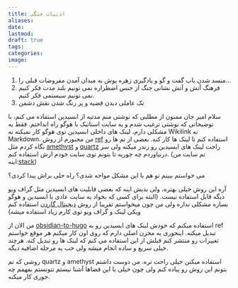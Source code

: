 ```yaml
---
title: ادبیات جنگی
aliases: 
date: 
lastmod: 
draft: true
tags: 
categories: 
image:
---
```



1. منسد شدن باب گفت و گو و یادگیری زهره پوش به میدان آمدن مفروضات قبلی را...
2. فرهنگ آتش و آتش نشانی جنگ از جنس اضطراره نمی تونیم بلند مدت فکر کنیم نمی تونیم سیستمی فکر کنیم.
3. تک عاملی دیدن قضیه و پر رنگ شدن نقش دشمن




سلام امیر جان
ممنون از مطلبی که نوشتی
منم مدتیه از ابسیدین استفاده می کنم، با توضیحاتی که نوشتی ترغیب شدم و یه سایت استاتیک با هوگو راه انداختم.
فقط یه مشکلی دارم، لینک های داخلی ابسیدین توی هوگو کار نمیکنه نه Wikilink نه Markdown. من مجبورم از روش [ref](https://gohugo.io/content-management/cross-references/) استفاده کنم تا لینک ها کار کنه.
بعضی از تم ها رو نگاه کردم مثل [amethyst](https://github.com/64bitpandas/amethyst) و [quartz](https://github.com/jackyzha0/quartz) راحت لینک های ابسیدین رو رندر میکنه ولی سر درنیاوردم چه جوریه تا بتونم توی سایت خودم ازش استفاده کنم. (تم سایت من اینه:[stack](https://github.com/CaiJimmy/hugo-theme-stack))

می خواستم ببینم تو هم با این مشکل مواجه شدی؟ راه حلی براش پیدا کردی؟






آره این روش خیلی بهتره، ولی بدیش اینه که  بعضی قابلیت های ابسیدین مثل گراف ویو دیگه قابل استفاده نیست. (البته برای کسی که بخواد یه سایت عادی با ابسیدین و هوگو بسازه مشکلی نداره ولی من چون میخواستم تقریبا از روش [دیجیتال گاردن](https://maggieappleton.com/garden-history) استفاده کنم ویکی لینک و گراف ویو توی کارم زیاد استفاده میشه)

من الان از [obsidian-to-hugo](https://github.com/devidw/obsidian-to-hugo) استفاده میکنم که خودش لینک های ابسیدین رو به ref تبدیل میکنه. اینجوری یه مخزن اصلی دارم که روی اون کار میکنم هر موقع خواستم تغییرات رو منتشر کنم قبلش از این استفاده می کنم که لینک ها رو تبدیل کنه. هرچند خیلی سریع و ساده انجام میشه ولی خب یه مرحله اضافیه دیگه. 

روشی که تم quartz و amethyst استفاده میکنن خیلی راحت تره. من دوست داشتم بتونم این روش رو پیاده کنم ولی چون خیلی با این فضاها آشنا نیستم نتونستم بفهمم چه جوری کار میکنه.
